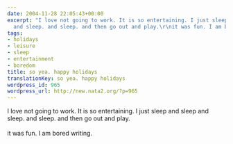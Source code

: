 ```yaml
---
date: 2004-11-28 22:05:43+00:00
excerpt: "I love not going to work. It is so entertaining. I just sleep and sleep
  and sleep. and sleep. and then go out and play.\r\nit was fun. I am bored writing. "
tags:
- holidays
- leisure
- sleep
- entertainment
- boredom
title: so yea. happy holidays
translationKey: so yea. happy holidays
wordpress_id: 965
wordpress_url: http://new.nata2.org/?p=965
---
```


I love not going to work. It is so entertaining. I just sleep and sleep and sleep. and sleep. and then go out and play.
<Br><br/>it was fun. I am bored writing.